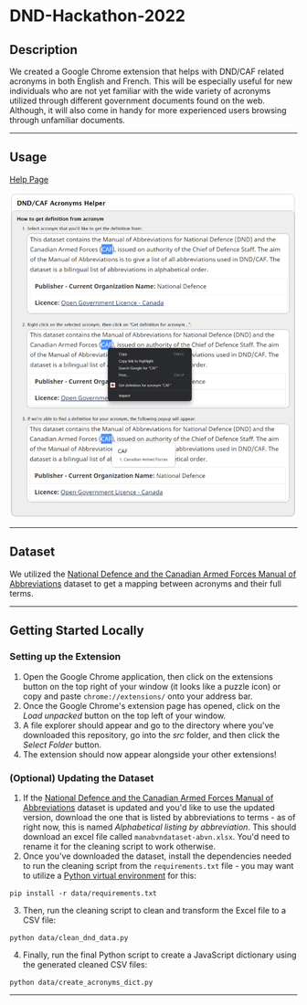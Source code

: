 # DND-Hackathon-2022

## Description
We created a Google Chrome extension that helps with DND/CAF related acronyms in both English and French. This will be especially useful for new individuals who are not yet familiar with the wide variety of acronyms utilized through different government documents found on the web. Although, it will also come in handy for more experienced users browsing through unfamiliar documents.

---

## Usage
[Help Page](https://htmlpreview.github.io/?https://github.com/adrianong1/DND-Hackathon-2022/blob/main/src/html/help.html)

![Usage](help_page.png)

---

## Dataset
We utilized the [National Defence and the Canadian Armed Forces Manual of Abbreviations](https://open.canada.ca/data/en/dataset/976bb4f8-2b63-4150-910c-1f8e094cc83a) dataset to get a mapping between acronyms and their full terms.

---

## Getting Started Locally

### Setting up the Extension
1. Open the Google Chrome application, then click on the extensions button on the top right of your window (it looks like a puzzle icon) or copy and paste `chrome://extensions/` onto your address bar.
2. Once the Google Chrome's extension page has opened, click on the <i>Load unpacked</i> button on the top left of your window.
3. A file explorer should appear and go to the directory where you've downloaded this repository, go into the <i>src</i> folder, and then click the <i>Select Folder</i> button.
4. The extension should now appear alongside your other extensions!

### (Optional) Updating the Dataset
1. If the [National Defence and the Canadian Armed Forces Manual of Abbreviations](https://open.canada.ca/data/en/dataset/976bb4f8-2b63-4150-910c-1f8e094cc83a) dataset is updated and you'd like to use the updated version, download the one that is listed by abbreviations to terms - as of right now, this is named <i>Alphabetical listing by abbreviation</i>. This should download an excel file called `manabvndataset-abvn.xlsx`. You'd need to rename it for the cleaning script to work otherwise.
2. Once you've downloaded the dataset, install the dependencies needed to run the cleaning script from the `requirements.txt` file - you may want to utilize a [Python virtual environment](https://docs.python.org/3/library/venv.html) for this:
```
pip install -r data/requirements.txt
```
3. Then, run the cleaning script to clean and transform the Excel file to a CSV file:
```
python data/clean_dnd_data.py
```
4. Finally, run the final Python script to create a JavaScript dictionary using the generated cleaned CSV files:
```
python data/create_acronyms_dict.py
```

----
